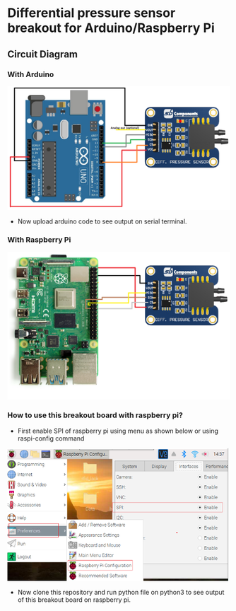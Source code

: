 # Differential pressure sensor breakout for Arduino/Raspberry Pi

## Circuit Diagram

### With Arduino

<img src="images/diff_pressure_arduino.png" />

* Now upload arduino code to see output on serial terminal. 

### With Raspberry Pi
<img src="images/diff_pressure_raspberry.png" />

### How to use this breakout board with raspberry pi?

* First enable SPI of raspberry pi using menu as shown below or using raspi-config command

<img src="images/raspi-configuration-spi.PNG" height="300" width="500" />

* Now clone this repository and run python file on python3 to see output of this breakout board on raspberry pi.
